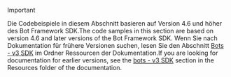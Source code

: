 > [!Important]
> <span data-ttu-id="21c4e-101">Die Codebeispiele in diesem Abschnitt basieren auf Version 4.6 und höher des Bot Framework SDK.</span><span class="sxs-lookup"><span data-stu-id="21c4e-101">The code samples in this section are based on version 4.6 and later versions of the Bot Framework SDK.</span></span> <span data-ttu-id="21c4e-102">Wenn Sie nach Dokumentation für frühere Versionen suchen, lesen Sie den Abschnitt [Bots - v3 SDK](~/resources/bot-v3/bots-overview.md) im Ordner Ressourcen der Dokumentation.</span><span class="sxs-lookup"><span data-stu-id="21c4e-102">If you are looking for documentation for earlier versions, see the [bots - v3 SDK](~/resources/bot-v3/bots-overview.md) section in the Resources folder of the documentation.</span></span>
